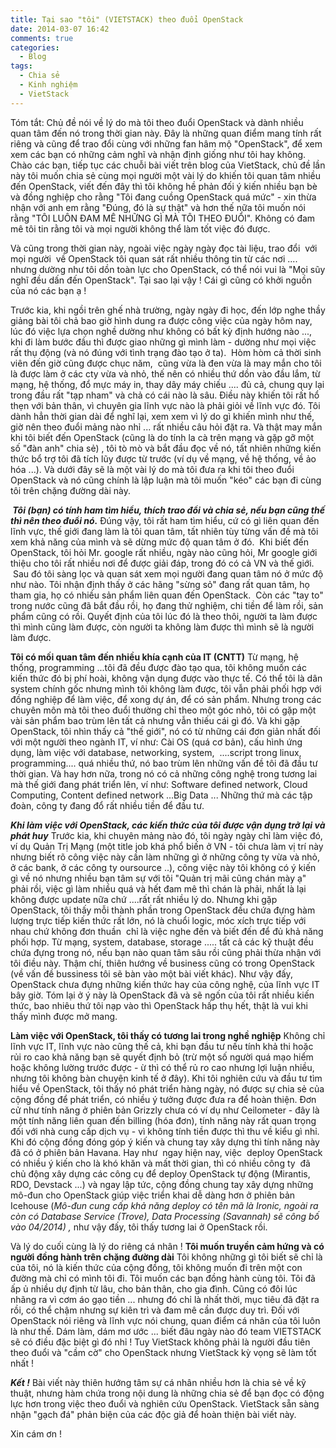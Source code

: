 ```yaml
---
title: Tại sao "tôi" (VIETSTACK) theo đuổi OpenStack
date: 2014-03-07 16:42
comments: true
categories: 
  - Blog
tags: 
  - Chia sẻ
  - Kinh nghiệm
  - VietStack
---
```

Tóm tắt: Chủ đề nói về lý do mà tôi theo đuổi OpenStack và dành nhiều quan tâm đến nó trong thời gian này. Đây là những quan điểm mang tính rất riêng và cũng để trao đổi cùng với những fan hâm mộ "OpenStack", để xem xem các bạn có những cảm nghĩ và nhận định giống như tôi hay không.<!--more-->
Chào các bạn, tiếp tục các chuỗi bài viết trên blog của VietStack, chủ đề lần này tôi muốn chia sẻ cùng mọi người một vài lý do khiến tôi quan tâm nhiều đến OpenStack, viết đến đây thì tôi không hề phản đối ý kiến nhiều bạn bè và đồng nghiệp cho rằng "Tôi đang cuồng OpenStack quá mức" - xin thừa nhận với anh em rằng "Đúng, đó là sự thật" và hơn thế nữa tôi muốn nói rằng "TÔI LUÔN ĐAM MÊ NHỮNG GÌ MÀ TÔI THEO ĐUỔI". Không có đam mê tôi tin rằng tôi và mọi người không thể làm tốt việc đó được.

Và cũng trong thời gian này, ngoài việc ngày ngày đọc tài liệu, trao đổi  với mọi người  về OpenStack tôi quan sát rất nhiều thông tin từ các nơi .... nhưng dường như tôi dồn toàn lực cho OpenStack, có thể nói vui là "Mọi sũy nghĩ đều dấn đến OpenStack". Tại sao lại vậy ! Cái gì cũng có khởi nguồn của nó các bạn ạ !

Trước kia, khi ngồi trên ghế nhà trường, ngày ngày đi học, đến lớp nghe thầy giảng bài tôi chả bao giờ hình dung ra được công việc của ngày hôm nay, lúc đó việc lựa chọn nghề dường như không có bất kỳ định hướng nào ..., khi đi làm bước đầu thì được giao những gì mình làm - dường như mọi việc rất thụ động (và nó đúng với tình trạng đào tạo ở ta).  Hòm hòm cả thời sinh viên đến giờ cũng được chục năm,  cũng vừa là đen vừa là may mắn cho tôi là được làm ở các cty vừa và nhỏ, thế nên có nhiều thứ dồn vào đầu lắm, từ mạng, hệ thống, đổ mực máy in, thay dây máy chiếu .... đủ cả, chung quy lại trong đầu rất "tạp nham" và chả có cái nào là sâu. Điều này khiến tôi rất hổ thẹn với bản thân, vì chuyên gia lĩnh vực nào là phải giỏi về lĩnh vực đó. Tôi dành hẳn thời gian dài để nghĩ lại, xem xem vì lý do gì khiến mình như thế, giờ nên theo đuổi mảng nào nhỉ ... rất nhiều câu hỏi đặt ra. Và thật may mắn khi tôi biết đến OpenStack (cũng là do tính la cà trên mạng và gặp gỡ một số "đàn anh" chia sẻ) , tôi tò mò và bắt đầu đọc về nó, tất nhiên những kiến thức bổ trợ tôi đã tích lũy được từ trước (ví dụ về mạng, về hệ thống, về ảo hóa ...). Và dưới đây sẽ là một vài lý do mà tôi đưa ra khi tôi theo đuổi OpenStack và nó cũng chính là lập luận mà tôi muốn "kéo" các bạn đi cùng tôi trên chặng đường dài này.

<em><strong> Tôi (bạn) có tính ham tìm hiểu, thích trao đổi và chia sẻ, nếu bạn cũng thế thì nên theo đuổi nó.</strong></em>
Đúng vậy, tôi rất ham tìm hiểu, cứ có gì liên quan đến lĩnh vực, thế giới đang làm là tôi quan tâm, tất nhiên tùy từng vấn đề mà tôi xem khả năng của mình và sẽ dừng mức độ quan tâm ở đó.  Khi biết đến OpenStack, tôi hỏi Mr. google rất nhiều, ngày nào cũng hỏi, Mr google giới thiệu cho tôi rất nhiều nơi để được giải đáp, trong đó có cả VN và thế giới.  Sau đó tôi sàng lọc và quan sát xem mọi người đang quan tâm nó ở mức độ như nào. Tôi nhận định thấy ở các hãng "sừng sỏ" đang rất quan tâm, họ tham gia, họ có nhiều sản phẩm liên quan đến OpenStack.  Còn các "tay to" trong nước cũng đã bắt đầu rồi, họ đang thử nghiệm, chi tiền để làm rồi, sản phẩm cũng có rồi. Quyết định của tôi lúc đó là theo thôi, người ta làm được thì mình cũng làm được, còn người ta không làm được thì mình sẽ là người làm được.

<strong>Tôi có mối quan tâm đến nhiều khía cạnh của IT (CNTT)</strong>
Từ mạng, hệ thống, programming ...tôi đã đều được đào tạo qua, tôi không muốn các kiến thức đó bị phí hoài, không vận dụng được vào thực tế. Có thể tôi là dân system chính gốc nhưng mình tôi không làm được, tôi vẫn phải phối hợp với đồng nghiệp để làm việc, để xong dự án, để có sản phẩm. Nhưng trong các chuyên môn mà tôi theo đuổi thường chỉ theo một góc nhỏ, tôi có gặp một vài sản phẩm bao trùm lên tất cả nhưng vẫn thiếu cái gì đó. Và khi gặp OpenStack, tôi nhìn thấy cả "thế giới", nó có từ những cái đơn giản nhất đối với một người theo ngành IT, ví như: Cài OS (quá cơ bản), cấu hình ứng dụng, làm việc với database, networking, system,  ....script trong linux, programming.... quá nhiều thứ, nó bao trùm lên những vấn đề tôi đã đầu tư thời gian. Và hay hơn nữa, trong nó có cả những công nghệ trong tương lai mà thế giới đang phát triển lên, ví như: Software defined network, Cloud Computing, Content defined network ...Big Data ... Những thứ mà các tập đoàn, công ty đang đổ rất nhiều tiền để đầu tư.

<em><strong>Khi làm việc với OpenStack, các kiến thức của tôi được vận dụng trở lại và phát huy</strong></em>
Trước kia, khi chuyên mảng nào đó, tôi ngày ngày chỉ làm việc đó, ví dụ Quản Trị Mạng (một title job khá phổ biến ở VN - tôi chưa làm vị trí này nhưng biết rõ công việc này cần làm những gì ở những công ty vừa và nhỏ, ở các bank, ở các công ty oursource ..), công việc này tôi không có ý kiến gì về nó nhưng nhiều bạn tâm sự với tôi "Quản trị mãi cũng chán mày ạ" phải rồi, việc gì làm nhiều quá và hết đam mê thì chán là phải, nhất là lại không được update nữa chứ ....rất rất nhiều lý do. Nhưng khi gặp OpenStack, tôi thấy mỗi thành phần trong OpenStack đều chứa đựng hàm lượng trực tiếp kiến thức rất lớn, nó là chuổi logic, móc xích trực tiếp với nhau chứ không đơn thuần  chỉ là việc nghe đến và biết đến để đủ khả năng phối hợp. Từ mạng, system, database, storage ..... tất cả các kỹ thuật đều chứa đựng trong nó, nếu bạn nào quan tâm sâu rồi cũng phải thừa nhận với tôi điều này. Thậm chí, thiên hướng về business cũng có trong OpenStack (về vấn đề bussiness tôi sẽ bàn vào một bài viết khác). Như vậy đấy, OpenStack chưa đựng những kiến thức hay của công nghệ, của lĩnh vực IT bây giờ. Tóm lại ở ý này là OpenStack đã và sẽ ngốn của tôi rất nhiều kiến thức, bao nhiêu thứ tôi nạp vào thì OpenStack hấp thụ hết, thật là vui khi thấy mình được mở mang.

<strong>Làm việc với OpenStack, tôi thấy có tương lai trong nghề nghiệp</strong>
Không chỉ lĩnh vực IT, lĩnh vực nào cũng thế cả, khi bạn đầu tư nếu tính khả thi hoặc rủi ro cao khả năng bạn sẽ quyết định bỏ (trừ một số người quá mạo hiểm hoặc không lường trước được - ừ thì có thể rủ ro cao nhưng lợi luận nhiều, nhưng tôi không bàn chuyện kinh tế ở đây). Khi tôi nghiên cứu và đầu tư tìm hiểu về OpenStack, tôi thấy nó phát triển hàng ngày, nó được sự chia sẻ của cộng đồng để phát triển, có nhiều ý tưởng được đưa ra để hoàn thiện. Đơn cử như tính năng ở phiên bản Grizzly chưa có ví dụ như Ceilometer - đây là một tính năng liên quan đến billing (hóa đơn), tính năng này rất quan trọng đối với nhà cung cấp dịch vụ - vì không tính tiền được thì thu về kiểu gì nhỉ. Khi đó cộng đồng đóng góp ý kiến và chung tay xây dựng thì tính năng này đã có ở phiên bản Havana. Hay như  ngay hiện nay, việc  deploy OpenStack có nhiều ý kiến cho là khó khăn và mất thời gian, thì có nhiều công ty  đã chủ động xây dựng các công cụ để deploy OpenStack tự động (Mirantis, RDO, Devstack ...) và ngay lập tức, cộng đồng chung tay xây dựng những mô-đun cho OpenStack giúp việc triển khai dễ dàng hơn ở phiên bản Icehouse (<em>Mô-đun cung cấp khả năng deploy có tên mã là Ironic, ngoài ra còn có Database Service (Trove), Data Processing (Savannah) sẽ công bố vào 04/2014) ,</em> như vậy đấy, tôi thấy tương lai ở OpenStack rồi.

Và lý do cuối cùng là lý do riêng cá nhân !
<strong>Tôi muốn truyền cảm hứng và có người đồng hành trên chặng đường dài</strong>
Tôi không những gì tôi biết sẽ chỉ là của tôi, nó là kiến thức của cộng đồng, tôi không muốn đi trên một con đường mà chỉ có mình tôi đi. Tôi muốn các bạn đồng hành cùng tôi. Tôi đã ấp ủ nhiều dự định từ lâu, cho bản thân, cho gia đình. Cũng có đôi lúc nhãng ra vì cơm áo gạo tiền ... nhưng đó chỉ là nhất thời, mục tiêu đã đặt ra rồi, có thể chậm nhưng sự kiên trì và đam mê cần được duy trì. Đối với OpenStack nói riêng và lĩnh vực nói chung, quan điểm cá nhân của tôi luôn là như thế. Dám làm, dám mơ ước ... biết đâu ngày nào đó team VIETSTACK sẽ có điều đặc biệt gì đó nhỉ ! Tuy VietStack không phải là người đầu tiên theo đuổi và "cầm cờ" cho OpenStack nhưng VietStack kỳ vọng sẽ làm tốt nhất !

<em><strong>Kết !</strong></em>
Bài viết này thiên hướng tâm sự cá nhân nhiều hơn là chia sẻ về kỹ thuật, nhưng hàm chứa trong nội dung là những chia sẻ để bạn đọc có động lực hơn trong việc theo đuổi và nghiên cứu OpenStack. VietStack sẵn sàng nhận "gạch đá" phản biện của các độc giả để hoàn thiện bài viết này.

Xin cám ơn !
